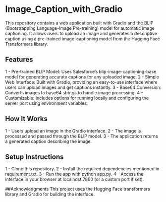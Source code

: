 # Image_Caption_with_Gradio
This repository contains a web application built with Gradio and the BLIP (Bootstrapping Language-Image Pre-training) model for automatic image captioning. It allows users to upload an image and generates a descriptive caption using a pre-trained image-captioning model from the Hugging Face Transformers library.

## Features
1 - Pre-trained BLIP Model: Uses Salesforce’s blip-image-captioning-base model for generating accurate captions for any uploaded image.
2 - Simple Web Interface: Built with Gradio, providing an easy-to-use interface where users can upload images and get captions instantly.
3 - Base64 Conversion: Converts images to base64 strings to handle image processing.
4 - Customizable: Includes options for running locally and configuring the server port using environment variables.

## How It Works
1 - Users upload an image in the Gradio interface.
2 - The image is processed and passed through the BLIP model.
3 - The application returns a generated caption describing the image.

## Setup Instructions
1 - Clone this repository.
2 - Install the required dependencies mentioned in requirement.txt.
3 - Run the app with python app.py.
4 - Access the interface in your browser at localhost:7860 (or a custom port if set).

##Acknowledgments
This project uses the Hugging Face transformers library and Gradio for building the interface.
